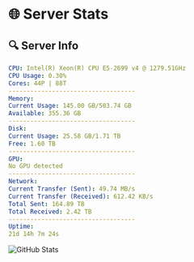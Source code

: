 # 🌐 Server Stats
## 🔍 Server Info
```yaml
CPU: Intel(R) Xeon(R) CPU E5-2699 v4 @ 1279.51GHz
CPU Usage: 0.30%
Cores: 44P | 88T
-----------------------------------
Memory:
Current Usage: 145.00 GB/503.74 GB
Available: 355.36 GB
-----------------------------------
Disk:
Current Usage: 25.58 GB/1.71 TB
Free: 1.60 TB
-----------------------------------
GPU:
No GPU detected
-----------------------------------
Network:
Current Transfer (Sent): 49.74 MB/s
Current Transfer (Received): 612.42 KB/s
Total Sent: 164.89 TB
Total Received: 2.42 TB
-----------------------------------
Uptime:
21d 14h 7m 24s
```
![GitHub Stats](https://img.shields.io/badge/Updated-2025-03-01_12:50:42-blue)